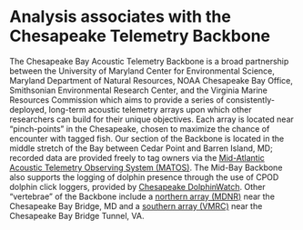 
<!-- README.md is generated from README.Rmd. Please edit that file -->

# Analysis associates with the Chesapeake Telemetry Backbone

The Chesapeake Bay Acoustic Telemetry Backbone is a broad partnership
between the University of Maryland Center for Environmental Science,
Maryland Department of Natural Resources, NOAA Chesapeake Bay Office,
Smithsonian Environmental Research Center, and the Virginia Marine
Resources Commission which aims to provide a series of
consistently-deployed, long-term acoustic telemetry arrays upon which
other researchers can build for their unique objectives. Each array is
located near “pinch-points” in the Chesapeake, chosen to maximize the
chance of encounter with tagged fish. Our section of the Backbone is
located in the middle stretch of the Bay between Cedar Point and Barren
Island, MD; recorded data are provided freely to tag owners via the
[Mid-Atlantic Acoustic Telemetry Observing System
(MATOS)](https://matos.asascience.com/project/detail/161). The Mid-Bay
Backbone also supports the logging of dolphin presence through the use
of CPOD dolphin click loggers, provided by [Chesapeake
DolphinWatch](https://chesapeakedolphinwatch.org/). Other “vertebrae” of
the Backbone include a [northern array
(MDNR)](https://matos.asascience.com/project/detail/181) near the
Chesapeake Bay Bridge, MD and a [southern array
(VMRC)](https://matos.asascience.com/project/detail/164) near the
Chesapeake Bay Bridge Tunnel, VA.
